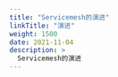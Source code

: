 ```yaml
---
title: "Servicemesh的演进"
linkTitle: "演进"
weight: 1500
date: 2021-11-04
description: >
  Servicemesh的演进
---
```


